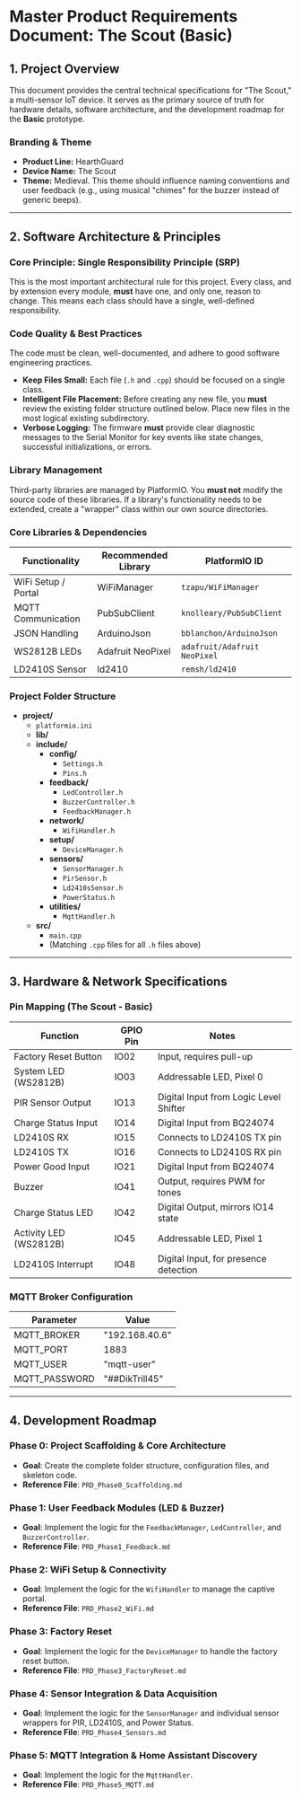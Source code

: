 # Master Product Requirements Document: The Scout (Basic)

## 1. Project Overview

This document provides the central technical specifications for "The Scout," a multi-sensor IoT device. It serves as the primary source of truth for hardware details, software architecture, and the development roadmap for the **Basic** prototype.

### Branding & Theme
* **Product Line:** HearthGuard
* **Device Name:** The Scout
* **Theme:** Medieval. This theme should influence naming conventions and user feedback (e.g., using musical "chimes" for the buzzer instead of generic beeps).

---

## 2. Software Architecture & Principles

### Core Principle: Single Responsibility Principle (SRP)
This is the most important architectural rule for this project. Every class, and by extension every module, **must** have one, and only one, reason to change. This means each class should have a single, well-defined responsibility.

### Code Quality & Best Practices
The code must be clean, well-documented, and adhere to good software engineering practices.
* **Keep Files Small:** Each file (`.h` and `.cpp`) should be focused on a single class.
* **Intelligent File Placement:** Before creating any new file, you **must** review the existing folder structure outlined below. Place new files in the most logical existing subdirectory.
* **Verbose Logging:** The firmware **must** provide clear diagnostic messages to the Serial Monitor for key events like state changes, successful initializations, or errors.

### Library Management
Third-party libraries are managed by PlatformIO. You **must not** modify the source code of these libraries. If a library's functionality needs to be extended, create a "wrapper" class within our own source directories.

### Core Libraries & Dependencies
| Functionality       | Recommended Library | PlatformIO ID         |
| ------------------- | ------------------- | --------------------- |
| WiFi Setup / Portal | WiFiManager         | `tzapu/WiFiManager`   |
| MQTT Communication  | PubSubClient        | `knolleary/PubSubClient` |
| JSON Handling       | ArduinoJson         | `bblanchon/ArduinoJson` |
| WS2812B LEDs        | Adafruit NeoPixel   | `adafruit/Adafruit NeoPixel` |
| LD2410S Sensor      | ld2410              | `remsh/ld2410`        |

### Project Folder Structure
* **project/**
    * `platformio.ini`
    * **lib/**
    * **include/**
        * **config/**
            * `Settings.h`
            * `Pins.h`
        * **feedback/**
            * `LedController.h`
            * `BuzzerController.h`
            * `FeedbackManager.h`
        * **network/**
            * `WifiHandler.h`
        * **setup/**
            * `DeviceManager.h`
        * **sensors/**
            * `SensorManager.h`
            * `PirSensor.h`
            * `Ld2410sSensor.h`
            * `PowerStatus.h`
        * **utilities/**
            * `MqttHandler.h`
    * **src/**
        * `main.cpp`
        * (Matching `.cpp` files for all `.h` files above)

---

## 3. Hardware & Network Specifications

### Pin Mapping (The Scout - Basic)

| Function              | GPIO Pin | Notes                                  |
| --------------------- | -------- | -------------------------------------- |
| Factory Reset Button  | IO02     | Input, requires pull-up                |
| System LED (WS2812B)  | IO03     | Addressable LED, Pixel 0               |
| PIR Sensor Output     | IO13     | Digital Input from Logic Level Shifter |
| Charge Status Input   | IO14     | Digital Input from BQ24074             |
| LD2410S RX            | IO15     | Connects to LD2410S TX pin             |
| LD2410S TX            | IO16     | Connects to LD2410S RX pin             |
| Power Good Input      | IO21     | Digital Input from BQ24074             |
| Buzzer                | IO41     | Output, requires PWM for tones         |
| Charge Status LED     | IO42     | Digital Output, mirrors IO14 state     |
| Activity LED (WS2812B)| IO45     | Addressable LED, Pixel 1               |
| LD2410S Interrupt     | IO48     | Digital Input, for presence detection  |

### MQTT Broker Configuration
| Parameter     | Value          |
| ------------- | -------------- |
| MQTT_BROKER   | "192.168.40.6" |
| MQTT_PORT     | 1883           |
| MQTT_USER     | "mqtt-user"    |
| MQTT_PASSWORD | "##DikTrill45" |

---

## 4. Development Roadmap

### Phase 0: Project Scaffolding & Core Architecture
* **Goal**: Create the complete folder structure, configuration files, and skeleton code.
* **Reference File**: `PRD_Phase0_Scaffolding.md`

### Phase 1: User Feedback Modules (LED & Buzzer)
* **Goal**: Implement the logic for the `FeedbackManager`, `LedController`, and `BuzzerController`.
* **Reference File**: `PRD_Phase1_Feedback.md`

### Phase 2: WiFi Setup & Connectivity
* **Goal**: Implement the logic for the `WifiHandler` to manage the captive portal.
* **Reference File**: `PRD_Phase2_WiFi.md`

### Phase 3: Factory Reset
* **Goal**: Implement the logic for the `DeviceManager` to handle the factory reset button.
* **Reference File**: `PRD_Phase3_FactoryReset.md`

### Phase 4: Sensor Integration & Data Acquisition
* **Goal**: Implement the logic for the `SensorManager` and individual sensor wrappers for PIR, LD2410S, and Power Status.
* **Reference File**: `PRD_Phase4_Sensors.md`

### Phase 5: MQTT Integration & Home Assistant Discovery
* **Goal**: Implement the logic for the `MqttHandler`.
* **Reference File**: `PRD_Phase5_MQTT.md`